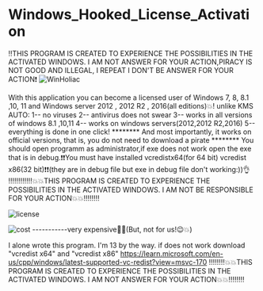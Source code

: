 # Windows_Hooked_License_Activation
‼️THIS PROGRAM IS CREATED TO EXPERIENCE THE POSSIBILITIES IN THE ACTIVATED WINDOWS. I AM NOT ANSWER FOR YOUR ACTION,PIRACY IS NOT GOOD AND ILLEGAL, I REPEAT I DON'T BE ANSWER FOR YOUR ACTION❗
![WinHoliac](https://github.com/WhiteeRabbit/Windows_Hooked_License_Activation/assets/143087729/384ed8ba-5027-4028-8180-755c71c3b1bb)

With this application you can become a licensed user of Windows  7, 8, 8.1 ,10, 11 and Windows server 2012 , 2012 R2 , 2016(all editions)💥! unlike KMS AUTO: 1-- no viruses 2-- antivirus does not swear 3-- works in all versions of windows 8.1 ,10,11 4-- works on windows servers(2012,2012 R2,2016) 5-- everything is done in one click! ******** And most importantly, it works on official versions, that is, you do not need to download a pirate ********
You should open programm as administrator,if exe does not work open the exe that is in debug.❗❗You must have installed vcredistx64(for 64 bit) vcredist x86(32 bit)❗❗(they are in debug file but exe in debug file don't working:))👌
‼️‼️‼️‼️‼️‼️💥💥THIS PROGRAM IS CREATED TO EXPERIENCE THE POSSIBILITIES IN THE ACTIVATED WINDOWS. I AM NOT BE RESPONSIBLE FOR YOUR ACTION💥💥‼️‼️‼️‼️

![license](https://github.com/WhiteeRabbit/Windows_Hooked_License_Activation/assets/143087729/ac8c60fd-5e4a-4454-a396-a5d62d9e67d1)
                                                

![cost](https://github.com/WhiteeRabbit/Windows_Hooked_License_Activation/assets/143087729/f4061b15-b3ef-4d2e-be0b-3ed9423ad586)
-----------very expensive🤑💥(But, not for us!😉💥)



I alone wrote this program.
I'm 13 by the way.
if does not work download "vcredist x64" and "vcredist x86"
https://learn.microsoft.com/en-us/cpp/windows/latest-supported-vc-redist?view=msvc-170
‼️‼️‼️‼️💥💥THIS PROGRAM IS CREATED TO EXPERIENCE THE POSSIBILITIES IN THE ACTIVATED WINDOWS. I AM NOT ANSWER FOR YOUR ACTION💥💥‼️‼️‼️‼️
